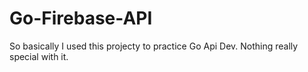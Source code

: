 # Go-Firebase-API

So basically I used this projecty to practice Go Api Dev.
Nothing really special with it.
